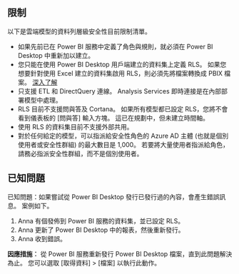 ## <a name="limitations"></a>限制
以下是雲端模型的資料列層級安全性目前限制清單。

* 如果先前已在 Power BI 服務中定義了角色與規則，就必須在 Power BI Desktop 中重新加以建立。
* 您只能在使用 Power BI Desktop 用戶端建立的資料集上定義 RLS。 如果您想要針對使用 Excel 建立的資料集啟用 RLS，則必須先將檔案轉換成 PBIX 檔案。 [深入了解](../desktop-import-excel-workbooks.md)
* 只支援 ETL 和 DirectQuery 連線。 Analysis Services 即時連接是在內部部署模型中處理。
* RLS 目前不支援問與答及 Cortana。 如果所有模型都已設定 RLS，您將不會看到儀表板的 [問與答] 輸入方塊。 這已在規劃中，但未建立時間軸。
* 使用 RLS 的資料集目前不支援外部共用。
* 對於任何給定的模型，可以指派給安全性角色的 Azure AD 主體 (也就是個別使用者或安全性群組) 的最大數目是 1,000。 若要將大量使用者指派給角色，請務必指派安全性群組，而不是個別使用者。

## <a name="known-issues"></a>已知問題
已知問題：如果嘗試從 Power BI Desktop 發行已發行過的內容，會產生錯誤訊息。 案例如下。

1. Anna 有個發佈到 Power BI 服務的資料集，並已設定 RLS。
2. Anna 更新了 Power BI Desktop 中的報表，然後重新發行。
3. Anna 收到錯誤。

**因應措施︰** 從 Power BI 服務重新發行 Power BI Desktop 檔案，直到此問題解決為止。 您可以選取 [取得資料] > [檔案] 以執行此動作。 

